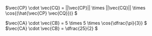 $\vec{CP} \cdot \vec{CQ} = ||\vec{CP}|| \times ||\vec{CQ}|| \times \cos{(\hat{\vec{CP} \vec{CQ}})} $

$\vec{CA} \cdot \vec{CB} = 5 \times 5 \times \cos{\dfrac{\pi}{3}} $\
$\vec{CA} \cdot \vec{CB} = \dfrac{25}{2} $

